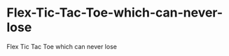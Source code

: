 Flex-Tic-Tac-Toe-which-can-never-lose
=====================================

Flex Tic Tac Toe which can never lose